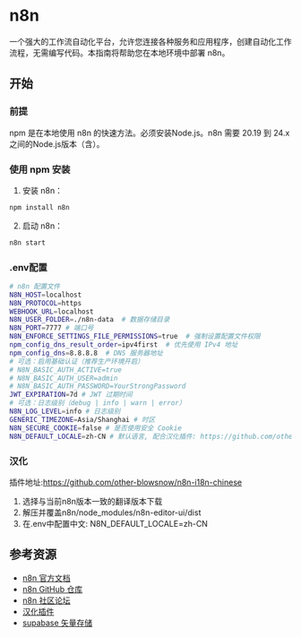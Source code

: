 # n8n
一个强大的工作流自动化平台，允许您连接各种服务和应用程序，创建自动化工作流程，无需编写代码。本指南将帮助您在本地环境中部署 n8n。

## 开始

### 前提
npm 是在本地使用 n8n 的快速方法。必须安装Node.js。n8n 需要 20.19 到 24.x 之间的Node.js版本（含）。

### 使用 npm 安装

1. 安装 n8n：

```bash
npm install n8n
```

2. 启动 n8n：

```bash
n8n start
```

### .env配置

```bash
# n8n 配置文件
N8N_HOST=localhost
N8N_PROTOCOL=https
WEBHOOK_URL=localhost
N8N_USER_FOLDER=./n8n-data  # 数据存储目录
N8N_PORT=7777 # 端口号
N8N_ENFORCE_SETTINGS_FILE_PERMISSIONS=true  # 强制设置配置文件权限
npm_config_dns_result_order=ipv4first  # 优先使用 IPv4 地址
npm_config_dns=8.8.8.8  # DNS 服务器地址
# 可选：启用基础认证（推荐生产环境开启）
# N8N_BASIC_AUTH_ACTIVE=true
# N8N_BASIC_AUTH_USER=admin
# N8N_BASIC_AUTH_PASSWORD=YourStrongPassword
JWT_EXPIRATION=7d # JWT 过期时间
# 可选：日志级别（debug | info | warn | error）
N8N_LOG_LEVEL=info # 日志级别
GENERIC_TIMEZONE=Asia/Shanghai # 时区
N8N_SECURE_COOKIE=false # 是否使用安全 Cookie
N8N_DEFAULT_LOCALE=zh-CN # 默认语言, 配合汉化插件: https://github.com/other-blowsnow/n8n-i18n-chinese
```

###  汉化
插件地址:https://github.com/other-blowsnow/n8n-i18n-chinese
1. 选择与当前n8n版本一致的翻译版本下载
2. 解压并覆盖n8n/node_modules/n8n-editor-ui/dist
3. 在.env中配置中文: N8N_DEFAULT_LOCALE=zh-CN











## 参考资源

- [n8n 官方文档](https://docs.n8n.io/)
- [n8n GitHub 仓库](https://github.com/n8n-io/n8n)
- [n8n 社区论坛](https://community.n8n.io/)
- [汉化插件](https://github.com/other-blowsnow/n8n-i18n-chinese)
- [supabase 矢量存储](https://supabase.com/)